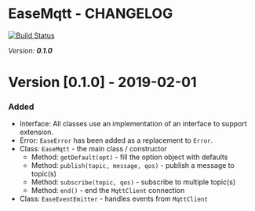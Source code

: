 # EaseMqtt - CHANGELOG

[![Build Status](https://travis-ci.org/Isolated-/EaseMqtt.svg?branch=master)](https://travis-ci.org/Isolated-/EaseMqtt)

*Version: **0.1.0***

# Version [0.1.0] - 2019-02-01

### Added
- Interface: All classes use an implementation of an interface to support extension.
- Error: `EaseError` has been added as a replacement to `Error`.
- Class: `EaseMqtt` - the main class / constructor
    - Method: `getDefault(opt)` - fill the option object with defaults 
    - Method: `publish(topic, message, qos)` - publish a message to topic(s)
    - Method: `subscribe(topic, qos)` - subscribe to multiple topic(s)
    - Method: `end()` - end the `MqttClient` connection
- Class: `EaseEventEmitter` - handles events from `MqttClient`